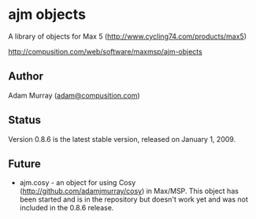 # ajm objects #

A library of objects for Max 5 (<http://www.cycling74.com/products/max5>)

<http://compusition.com/web/software/maxmsp/ajm-objects>

  
## Author ##

Adam Murray (adam@compusition.com)


## Status ##

Version 0.8.6 is the latest stable version, released on January 1, 2009.


## Future ##

* ajm.cosy - an object for using Cosy (<http://github.com/adamjmurray/cosy>) in Max/MSP.
  This object has been started and is in the repository but doesn't work yet
  and was not included in the 0.8.6 release.
